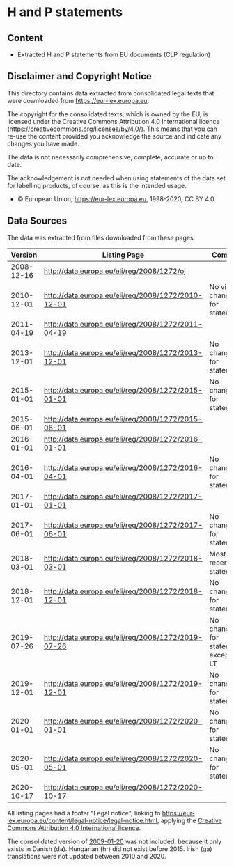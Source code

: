 # H and P statements



## Content

- Extracted H and P statements from EU documents (CLP regulation)



## Disclaimer and Copyright Notice

This directory contains data extracted from consolidated legal texts that were downloaded from <https://eur-lex.europa.eu>.

The copyright for the consolidated texts, which is owned by the EU, is licensed under the Creative Commons Attribution 4.0 International licence​​ (<https://creativecommons.org/licenses/by/4.0/>). This means that you can re-use the content provided you acknowledge the source and indicate any changes you have made.

The data is not necessarily comprehensive, complete, accurate or up to date.

The acknowledgement is not needed when using statements of the data set for labelling products, of course, as this is the intended usage.

- © European Union, https://eur-lex.europa.eu, 1998-2020, CC BY 4.0



## Data Sources

The data was extracted from files downloaded from these pages.

Version | Listing Page | Comment
---|---|---
2008-12-16 | <http://data.europa.eu/eli/reg/2008/1272/oj>
2010-12-01 | <http://data.europa.eu/eli/reg/2008/1272/2010-12-01> | No visible changes for statements
2011-04-19 | <http://data.europa.eu/eli/reg/2008/1272/2011-04-19>
2013-12-01 | <http://data.europa.eu/eli/reg/2008/1272/2013-12-01> | No changes for statements
2015-01-01 | <http://data.europa.eu/eli/reg/2008/1272/2015-01-01> | No changes for statements
2015-06-01 | <http://data.europa.eu/eli/reg/2008/1272/2015-06-01>
2016-01-01 | <http://data.europa.eu/eli/reg/2008/1272/2016-01-01> |
2016-04-01 | <http://data.europa.eu/eli/reg/2008/1272/2016-04-01> | No changes for statements
2017-01-01 | <http://data.europa.eu/eli/reg/2008/1272/2017-01-01> |
2017-06-01 | <http://data.europa.eu/eli/reg/2008/1272/2017-06-01> | No changes for statements
2018-03-01 | <http://data.europa.eu/eli/reg/2008/1272/2018-03-01> | Most-recent statements
2018-12-01 | <http://data.europa.eu/eli/reg/2008/1272/2018-12-01> | No changes for statements
2019-07-26 | <http://data.europa.eu/eli/reg/2008/1272/2019-07-26> | No changes for statements, except for LT
2019-12-01 | <http://data.europa.eu/eli/reg/2008/1272/2019-12-01> | No changes for statements
2020-01-01 | <http://data.europa.eu/eli/reg/2008/1272/2020-01-01> | No changes for statements
2020-05-01 | <http://data.europa.eu/eli/reg/2008/1272/2020-05-01> | No changes for statements
2020-10-17 | <http://data.europa.eu/eli/reg/2008/1272/2020-10-17> |

All listing pages had a footer "Legal notice", linking to <https://eur-lex.europa.eu/content/legal-notice/legal-notice.html>, applying the [Creative Commons Attribution 4.0 International licence](https://creativecommons.org/licenses/by/4.0/).

The consolidated version of [2009-01-20](http://data.europa.eu/eli/reg/2008/1272/2009-01-20) was not included, because it only exists in Danish (da). Hungarian (hr) did not exist before 2015. Irish (ga) translations were not updated between 2010 and 2020.